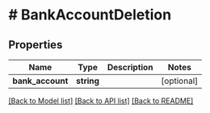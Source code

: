 # # BankAccountDeletion

## Properties

Name | Type | Description | Notes
------------ | ------------- | ------------- | -------------
**bank_account** | **string** |  | [optional]

[[Back to Model list]](../../README.md#models) [[Back to API list]](../../README.md#endpoints) [[Back to README]](../../README.md)
